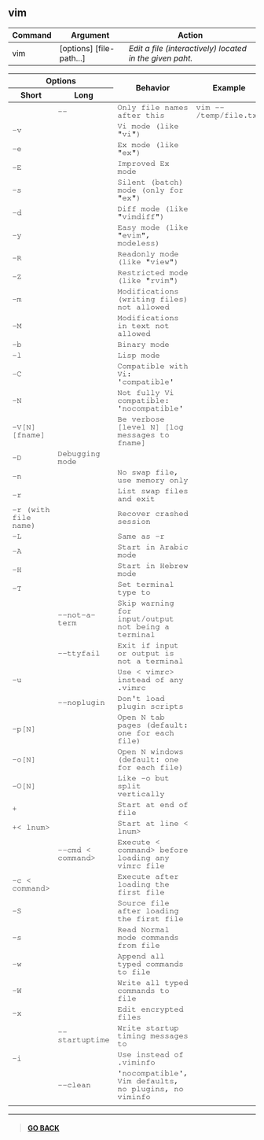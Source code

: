 
## **vim**

|Command|Argument|Action|
|---|---|---|
|vim| [options] [file-path...] | *Edit a file (interactively) located in the given paht.*|

<table>
    <thead>
        <tr>
            <th colspan="2">Options</th>
            <th rowspan="2">Behavior</th>
            <th rowspan="2">Example</th>
        </tr>
        <tr>
            <th>Short</th>
            <th>Long</th>
        </tr>
    </thead>
    <tbody style="font-family: FreeMono, monospace;">
        <tr>
            <td></td>
            <td>--</td>
            <td>Only file names after this</td>
            <td>vim -- /temp/file.txt</td>
        </tr>
        <tr>
            <td>-v</td>
            <td></td>
            <td>Vi mode (like "vi")</td>
            <td></td>
        </tr>
        <tr>
            <td>-e</td>
            <td></td>
            <td>Ex mode (like "ex")</td>
            <td></td>
        </tr>
        <tr>
            <td>-E</td>
            <td></td>
            <td>Improved Ex mode</td>
            <td></td>
        </tr>
        <tr>
            <td>-s</td>
            <td></td>
            <td>Silent (batch) mode (only for "ex")</td>
            <td></td>
        </tr>
        <tr>
            <td>-d</td>
            <td></td>
            <td>Diff mode (like "vimdiff")</td>
            <td></td>
        </tr>
        <tr>
            <td>-y</td>
            <td></td>
            <td>Easy mode (like "evim", modeless)</td>
            <td></td>
        </tr>
        <tr>
            <td>-R</td>
            <td></td>
            <td>Readonly mode (like "view")</td>
            <td></td>
        </tr>
        <tr>
            <td>-Z</td>
            <td></td>
            <td>Restricted mode (like "rvim")</td>
            <td></td>
        </tr>
        <tr>
            <td>-m</td>
            <td></td>
            <td>Modifications (writing files) not allowed</td>
            <td></td>
        </tr>
        <tr>
            <td>-M</td>
            <td></td>
            <td>Modifications in text not allowed</td>
            <td></td>
        </tr>
        <tr>
            <td>-b</td>
            <td></td>
            <td>Binary mode</td>
            <td></td>
        </tr>
        <tr>
            <td>-l</td>
            <td></td>
            <td>Lisp mode</td>
            <td></td>
        </tr>
        <tr>
            <td>-C</td>
            <td></td>
            <td>Compatible with Vi: 'compatible'</td>
            <td></td>
        </tr>
        <tr>
            <td>-N</td>
            <td></td>
            <td>Not fully Vi compatible: 'nocompatible'</td>
            <td></td>
        </tr>
        <tr>
            <td>-V[N][fname]</td>
            <td></td>
            <td>Be verbose [level N] [log messages to fname]</td>
            <td></td>
        </tr>
        <tr>
            <td>-D</td>
            <td>Debugging mode</td>
            <td></td>
            <td></td>
        </tr>
        <tr>
            <td>-n</td>
            <td></td>
            <td>No swap file, use memory only</td>
            <td></td>
        </tr>
        <tr>
            <td>-r</td>
            <td></td>
            <td>List swap files and exit</td>
            <td></td>
        </tr>
        <tr>
            <td>-r (with file name)</td>
            <td></td>
            <td>Recover crashed session</td>
            <td></td>
        </tr>
        <tr>
            <td>-L</td>
            <td></td>
            <td>Same as -r</td>
            <td></td>
        </tr>
        <tr>
            <td>-A</td>
            <td></td>
            <td>Start in Arabic mode</td>
            <td></td>
        </tr>
        <tr>
            <td>-H</td>
            <td></td>
            <td>Start in Hebrew mode</td>
            <td></td>
        </tr>
        <tr>
            <td>-T <terminal></td>
            <td></td>
            <td>Set terminal type to <terminal></td>
            <td></td>
        </tr>
        <tr>
            <td></td>
            <td>--not-a-term</td>
            <td>Skip warning for input/output not being a terminal</td>
            <td></td>
        </tr>
        <tr>
            <td></td>
            <td>--ttyfail</td>
            <td>Exit if input or output is not a terminal</td>
            <td></td>
        </tr>
        <tr>
            <td>-u <vimrc></td>
            <td></td>
            <td>Use < vimrc> instead of any .vimrc</td>
            <td></td>
        </tr>
        <tr>
            <td></td>
            <td>--noplugin</td>
            <td>Don't load plugin scripts</td>
            <td></td>
        </tr>
        <tr>
            <td>-p[N]</td>
            <td></td>
            <td>Open N tab pages (default: one for each file)</td>
            <td></td>
        </tr>
        <tr>
            <td>-o[N]</td>
            <td></td>
            <td>Open N windows (default: one for each file)</td>
            <td></td>
        </tr>
        <tr>
            <td>-O[N] </td>
            <td></td>
            <td>Like -o but split vertically</td>
            <td></td>
        </tr>
        <tr>
            <td>+</td>
            <td></td>
            <td>Start at end of file</td>
            <td></td>
        </tr>
        <tr>
            <td>+< lnum></td>
            <td></td>
            <td>Start at line < lnum></td>
            <td></td>
        </tr>
        <tr>
            <td></td>
            <td>--cmd < command> </td>
            <td>Execute < command> before loading any vimrc file</td>
            <td></td>
        </tr>
        <tr>
            <td>-c < command></td>
            <td></td>
            <td>Execute <command> after loading the first file</td>
            <td></td>
        </tr>
        <tr>
            <td>-S <session> </td>
            <td></td>
            <td>Source file <session> after loading the first file</td>
            <td></td>
        </tr>
        <tr>
            <td>-s <scriptin></td>
            <td></td>
            <td>Read Normal mode commands from file <scriptin></td>
            <td></td>
        </tr>
        <tr>
            <td>-w <scriptout> </td>
            <td></td>
            <td>Append all typed commands to file <scriptout></td>
            <td></td>
        </tr>
        <tr>
            <td>-W <scriptout></td>
            <td></td>
            <td>Write all typed commands to file <scriptout></td>
            <td></td>
        </tr>
        <tr>
            <td>-x </td>
            <td></td>
            <td>Edit encrypted files</td>
            <td></td>
        </tr>
        <tr>
            <td></td>
            <td>--startuptime <file></td>
            <td>Write startup timing messages to <file></td>
            <td></td>
        </tr>
        <tr>
            <td>-i <viminfo></td>
            <td></td>
            <td>Use <viminfo> instead of .viminfo</td>
            <td></td>
        </tr>
        <tr>
            <td></td>
            <td>--clean</td>
            <td>'nocompatible', Vim defaults, no plugins, no viminfo</td>
            <td></td>
        </tr>
        <tr>
            <td></td>
            <td></td>
            <td></td>
            <td></td>
        </tr>
    </tbody>
</table>


---

> #### [GO BACK](../../home.md)